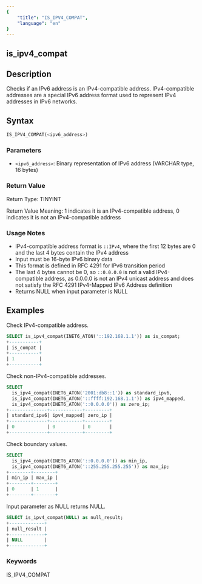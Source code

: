 ```yaml
---
{
    "title": "IS_IPV4_COMPAT",
    "language": "en"
}
---
```


## is_ipv4_compat

## Description
Checks if an IPv6 address is an IPv4-compatible address. IPv4-compatible addresses are a special IPv6 address format used to represent IPv4 addresses in IPv6 networks.

## Syntax
```sql
IS_IPV4_COMPAT(<ipv6_address>)
```

### Parameters
- `<ipv6_address>`: Binary representation of IPv6 address (VARCHAR type, 16 bytes)

### Return Value
Return Type: TINYINT

Return Value Meaning: 1 indicates it is an IPv4-compatible address, 0 indicates it is not an IPv4-compatible address

### Usage Notes
- IPv4-compatible address format is `::IPv4`, where the first 12 bytes are 0 and the last 4 bytes contain the IPv4 address
- Input must be 16-byte IPv6 binary data
- This format is defined in RFC 4291 for IPv6 transition period
- The last 4 bytes cannot be 0, so `::0.0.0.0` is not a valid IPv4-compatible address, as 0.0.0.0 is not an IPv4 unicast address and does not satisfy the RFC 4291 IPv4-Mapped IPv6 Address definition
- Returns NULL when input parameter is NULL

## Examples

Check IPv4-compatible address.
```sql
SELECT is_ipv4_compat(INET6_ATON('::192.168.1.1')) as is_compat;
+-----------+
| is_compat |
+-----------+
| 1         |
+-----------+
```

Check non-IPv4-compatible addresses.
```sql
SELECT 
  is_ipv4_compat(INET6_ATON('2001:db8::1')) as standard_ipv6,
  is_ipv4_compat(INET6_ATON('::ffff:192.168.1.1')) as ipv4_mapped,
  is_ipv4_compat(INET6_ATON('::0.0.0.0')) as zero_ip;
+--------------+------------+---------+
| standard_ipv6| ipv4_mapped| zero_ip |
+--------------+------------+---------+
| 0            | 0          | 0       |
+--------------+------------+---------+
```

Check boundary values.
```sql
SELECT 
  is_ipv4_compat(INET6_ATON('::0.0.0.0')) as min_ip,
  is_ipv4_compat(INET6_ATON('::255.255.255.255')) as max_ip;
+--------+--------+
| min_ip | max_ip |
+--------+--------+
| 0      | 1      |
+--------+--------+
```

Input parameter as NULL returns NULL.
```sql
SELECT is_ipv4_compat(NULL) as null_result;
+-------------+
| null_result |
+-------------+
| NULL        |
+-------------+
```

### Keywords

IS_IPV4_COMPAT
